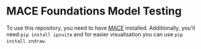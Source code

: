 # MACE Foundations Model Testing

To use this repository, you need to have [MACE](https://github.com/ACEsuit/mace) installed.
Additionally, you'll need `pip install ipsuite` and for easier visualisation you can use `pip install zndraw`.

